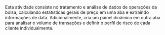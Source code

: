 Esta atividade consiste no tratamento e análise de dados de operações da bolsa, calculando estatísticas gerais de preço em uma aba e extraindo informações de data. Adicionalmente, cria um painel dinâmico em outra aba para analisar o volume de transações e definir o perfil de risco de cada cliente individualmente.
